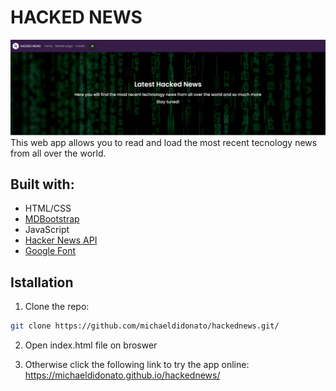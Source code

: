# HACKED NEWS
![alt text](https://github.com/michaeldidonato/hackednews/blob/main/img/Cattura3.JPG)
This web app allows you to read and load the most recent tecnology news from all over the world.

## Built with:
* HTML/CSS
* [MDBootstrap](https://mdbootstrap.com/)
* JavaScript
* [Hacker News API](https://github.com/HackerNews/API) 
* [Google Font](https://fonts.google.com/) 

## Istallation
1. Clone the repo: 
```sh
git clone https://github.com/michaeldidonato/hackednews.git/
```
2. Open index.html file on broswer

3. Otherwise click the following link to try the app online: https://michaeldidonato.github.io/hackednews/


